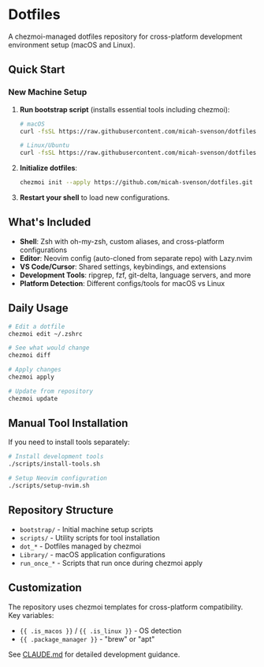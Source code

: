 # Dotfiles

A chezmoi-managed dotfiles repository for cross-platform development environment setup (macOS and Linux).

## Quick Start

### New Machine Setup

1. **Run bootstrap script** (installs essential tools including chezmoi):
   ```bash
   # macOS
   curl -fsSL https://raw.githubusercontent.com/micah-svenson/dotfiles/main/bootstrap/macos.sh | bash
   
   # Linux/Ubuntu  
   curl -fsSL https://raw.githubusercontent.com/micah-svenson/dotfiles/main/bootstrap/linux.sh | bash
   ```

2. **Initialize dotfiles**:
   ```bash
   chezmoi init --apply https://github.com/micah-svenson/dotfiles.git
   ```

3. **Restart your shell** to load new configurations.

## What's Included

- **Shell**: Zsh with oh-my-zsh, custom aliases, and cross-platform configurations
- **Editor**: Neovim config (auto-cloned from separate repo) with Lazy.nvim
- **VS Code/Cursor**: Shared settings, keybindings, and extensions
- **Development Tools**: ripgrep, fzf, git-delta, language servers, and more
- **Platform Detection**: Different configs/tools for macOS vs Linux

## Daily Usage

```bash
# Edit a dotfile
chezmoi edit ~/.zshrc

# See what would change
chezmoi diff

# Apply changes
chezmoi apply

# Update from repository
chezmoi update
```

## Manual Tool Installation

If you need to install tools separately:

```bash
# Install development tools
./scripts/install-tools.sh

# Setup Neovim configuration  
./scripts/setup-nvim.sh
```

## Repository Structure

- `bootstrap/` - Initial machine setup scripts
- `scripts/` - Utility scripts for tool installation
- `dot_*` - Dotfiles managed by chezmoi
- `Library/` - macOS application configurations
- `run_once_*` - Scripts that run once during chezmoi apply

## Customization

The repository uses chezmoi templates for cross-platform compatibility. Key variables:
- `{{ .is_macos }}` / `{{ .is_linux }}` - OS detection
- `{{ .package_manager }}` - "brew" or "apt"

See [CLAUDE.md](CLAUDE.md) for detailed development guidance.